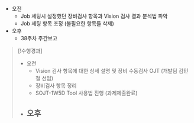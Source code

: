 - 오전
	- Job 세팅시 설정했던 장비검사 항목과 Vision 검사 결과 분석법 파악
	- Job 세팅 항목 조정 (불필요한 항목들 삭제)
- 오후
	- 38주차 주간보고

>[!수행경과]
>- 오전
>	- Vision 검사 항목에 대한 상세 설명 및 장비 수동검사 OJT (개발팀 김민철 선임)
>	- 장비검사 항목 정리
>	- SOJT-1W5D Tool 사용법 진행 (과제제출완료)
>- 오후
>	- 
